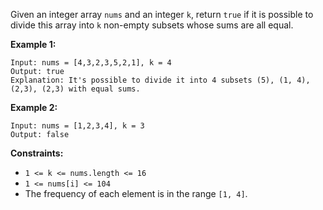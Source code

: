 Given an integer array `nums` and an integer `k`, return `true` if it is
possible to divide this array into `k` non-empty subsets whose sums are all
equal.



**Example 1:**

    
    
    Input: nums = [4,3,2,3,5,2,1], k = 4
    Output: true
    Explanation: It's possible to divide it into 4 subsets (5), (1, 4), (2,3), (2,3) with equal sums.
    

**Example 2:**

    
    
    Input: nums = [1,2,3,4], k = 3
    Output: false
    



**Constraints:**

  * `1 <= k <= nums.length <= 16`
  * `1 <= nums[i] <= 104`
  * The frequency of each element is in the range `[1, 4]`.

